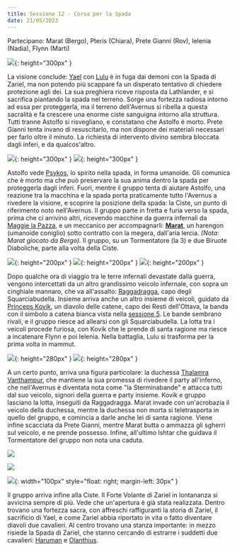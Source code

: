 ```yaml
---
title: Sessione 12 - Corsa per la Spada
date: 21/05/2023
---
```

Partecipano: Marat (Bergo), Pteris (Chiara), Prete Gianni (Rov), Ielenia (Nadia), Flynn (Marti)

![](https://5e.tools/img/adventure/BGDIA/091-ojqdd-04-01.png){: height="300px" }

La visione conclude: [Yael]({{site.baseurl}}/star/npc/avernus#yael) con [Lulu]({{site.baseurl}}/star/npc/avernus#lulu) è in fuga dai demoni con la Spada di Zariel, ma non potendo più scappare fa un disperato tentativo di chiedere protezione agli dei. La sua preghiera riceve risposta da Lathlander, e si sacrifica piantando la spada nel terreno. Sorge una fortezza radiosa intorno ad essa per proteggerla, ma il terreno dell'Avernus si ribella a questa sacralità e fa crescere una enorme ciste sanguigna intorno alla struttura. Tutti tranne Astolfo si risvegliano, e constatano che Astolfo è morto. Prete Gianni tenta invano di resuscitarlo, ma non dispone dei materiali necessari per farlo oltre il minuto. La richiesta di intervento divino sembra bloccata dagli inferi, e da qualcos'altro.

![](https://www.belloflostsouls.net/wp-content/uploads/2019/09/infernal_war_machines.jpg){: height="300px" } ![](https://i.imgur.com/y15BEaF.png){: height="300px" }

Astolfo vede [Psykos]({{site.baseurl}}/star/npc/pgrel#psykos), lo spirito nella spada, in forma umanoide. Gli comunica che è morto ma che può preservare la sua anima dentro la spada per proteggerla dagli inferi. Fuori, mentre il gruppo tenta di aiutare Astolfo, una reazione tra la macchina e la spada porta praticamente tutto l'Avernus a rivedere la visione, e scoprire la posizione della spada: la Ciste, un punto di riferimento noto nell'Avernus. Il gruppo parte in fretta e furia verso la spada, prima che ci arrivino altri, ricevendo macchine da guerra infernali da [Maggie la Pazza]({{site.baseurl}}/star/npc/avernus#maggie-la-pazza), e un meccanico per accompagnarli: [**Marat**]({{site.baseurl}}/star/pg#marat), un harengon (umanoide coniglio) sotto contratto con la megera, dall'aria lercia. *(Nota: Marat giocato da Bergo).* Il gruppo, su un Tormentatore (la 3) e due Biruote Diaboliche, parte alla volta della Ciste.

![](https://5e.tools/img/bestiary/BGDIA/055-1ivlr-03-07.png){: height="200px" } ![](https://5e.tools/img/bestiary/BGDIA/059-kyqim-03-11.png){: height="200px" } ![](https://5e.tools/img/adventure/BGDIA/022-637000757702239303.png){: height="200px" }

Dopo qualche ora di viaggio tra le terre infernali devastate dalla guerra, vengono intercettati da un altro grandissimo veicolo infernale, con sopra un cinghiale mannaro, che va all'assalto: [Raggadragga]({{site.baseurl}}/star/npc/avernus#raggadragga-e-gli-squarciabudella), capo degli Squarciabudella. Insieme arriva anche un altro insieme di veicoli, guidato da [Princeps Kovik]({{site.baseurl}}/star/npc/avernus#princeps-kovik-e-i-rimanenti-dellottava), un diavolo delle catene, capo dei Resti dell'Ottava, la banda con il simbolo a catena bianca vista nella [sessione 5](#sessione-5). Le bande sembrano rivali, e il gruppo riesce ad allearsi con gli Squarciabudella. La lotta tra i veicoli procede furiosa, con Kovik che le prende di santa ragione ma riesce a incatenare Flynn e poi Ielenia. Nella battaglia, Lulu si trasforma per la prima volta in mammut.

![](https://5e.tools/img/adventure/BGDIA/056-aw9op-03-08-full.jpg){: height="280px" } ![](https://i.imgur.com/zuKCVeH.png){: height="280px" }

A un certo punto, arriva una figura particolare: la duchessa [Thalamra Vanthampur]({{site.baseurl}}/star/npc/evil#thalamra-vanthampur), che mantiene la sua promessa di rivedere il party all'inferno, che nell'Avernus è diventata nota come "la Sterminabande" e attacca tutti dal suo veicolo, signori della guerra e party insieme. Kovik e gruppo lasciano la lotta, inseguiti da Raggadragga. Marat invade con un'acrobazia il veicolo della duchessa, mentre la duchessa non morta si teletrasporta in quello del gruppo, e comincia a darle anche lei di santa ragione. Viene infine scacciata da Prete Gianni, mentre Marat butta o ammazza gli sgherri sul veicolo, e ne prende possesso. Infine, all'ultimo Ishtar che guidava il Tormentatore del gruppo non nota una caduta.


![](https://vignette.wikia.nocookie.net/forgottenrealms/images/7/79/Zariel-panels.jpeg/revision/latest?cb=20191010234113)

![](https://5e.tools/img/adventure/BGDIA/095-zfnvo-04-02.png)

![](https://5e.tools/img/adventure/BGDIA/088-ok5br-03-19.png){: width="100px" style="float: right; margin-left: 30px" }

Il gruppo arriva infine alla Ciste. Il Forte Volante di Zariel in lontananza si avvicina sempre di più. Vede che un'apertura è già stata realizzata. Dentro trovano una fortezza sacra, con affreschi raffiguranti la storia di Zariel, il sacrificio di Yael, e come Zariel abbia riportato in vita o fatto diventare diavoli due cavalieri. Al centro trovano una stanza importante: in mezzo risiede la Spada di Zariel, che stanno cercando di estrarre i suddetti due cavalieri: [Haruman]({{site.baseurl}}/star/npc/avernus#haruman) e [Olanthius]({{site.baseurl}}/star/npc/avernus#olanthius).